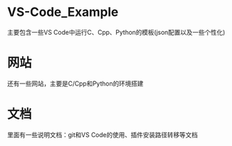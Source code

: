 # VS-Code_Example
主要包含一些VS Code中运行C、Cpp、Python的模板(json配置以及一些个性化)
# 网站
还有一些网站，主要是C/Cpp和Python的环境搭建
# 文档
里面有一些说明文档：git和VS Code的使用、插件安装路径转移等文档
